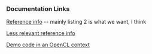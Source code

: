 ### Documentation Links ###

[Reference info](http://developer.apple.com/library/mac/#qa/qa2004/qa1398.html) -- mainly listing 2 is what we want, I think

[Less relevant reference info](http://developer.apple.com/library/mac/#documentation/Darwin/Conceptual/KernelProgramming/services/services.html)

[Demo code in an OpenCL context](http://developer.apple.com/library/mac/#samplecode/OpenCL_Procedural_Grass_and_Terrain_Example/Listings/timing_h.html)